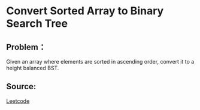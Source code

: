 # Convert Sorted Array to Binary Search Tree

## Problem：

<div class="question-content">
 <p>
 </p>
 <p>
  Given an array where elements are sorted in ascending order, convert it to a height balanced BST.
 </p>
</div>


## Source:
[Leetcode](https://leetcode.com/problems/convert-sorted-array-to-binary-search-tree/)
